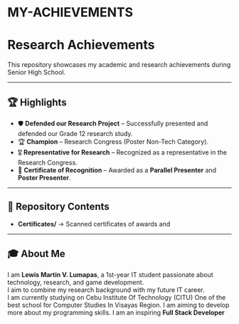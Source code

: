 # MY-ACHIEVEMENTS
# Research Achievements 

This repository showcases my academic and research achievements during Senior High School.

---

## 🏆 Highlights
- 🛡️ **Defended our Research Project** – Successfully presented and defended our Grade 12 research study.  
- 🏆 **Champion** – Research Congress (Poster Non-Tech Category).  
- 🎖️ **Representative for Research** – Recognized as a representative in the Research Congress.  
- 📜 **Certificate of Recognition** – Awarded as a **Parallel Presenter** and **Poster Presenter**.  

---

## 📂 Repository Contents
- **Certificates/** → Scanned certificates of awards and  

---

## 🎓 About Me
I am **Lewis Martin V. Lumapas**, a 1st-year IT student passionate about technology, research, and game development.  
I aim to combine my research background with my future IT career.  
I am currently studying on Cebu Institute Of Technology (CITU) One of the best school for Computer Studies In Visayas Region.
I am aiming to develop more about my programming skills.
I am an inspiring **Full Stack Developer**
